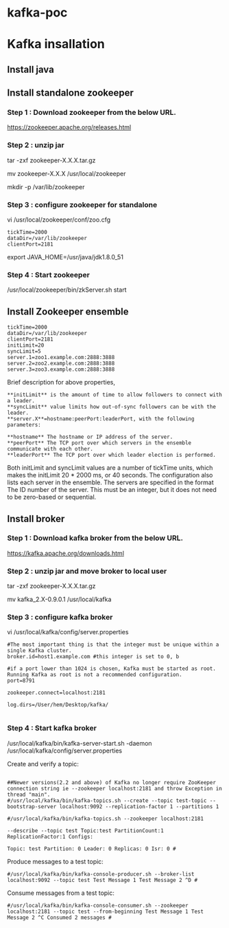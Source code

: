 # kafka-poc


# Kafka insallation 
## Install java
## Install standalone zookeeper


### Step 1 : Download zookeeper from the below URL.
https://zookeeper.apache.org/releases.html



### Step 2 : unzip jar

tar -zxf zookeeper-X.X.X.tar.gz 

mv zookeeper-X.X.X /usr/local/zookeeper 

mkdir -p /var/lib/zookeeper 

### Step 3 : configure zookeeper for standalone

vi /usr/local/zookeeper/conf/zoo.cfg  
```
tickTime=2000
dataDir=/var/lib/zookeeper
clientPort=2181
```
export JAVA_HOME=/usr/java/jdk1.8.0_51 


### Step 4 : Start zookeeper

/usr/local/zookeeper/bin/zkServer.sh start
 

## Install Zookeeper ensemble 

```
tickTime=2000 
dataDir=/var/lib/zookeeper 
clientPort=2181 
initLimit=20 
syncLimit=5 
server.1=zoo1.example.com:2888:3888 
server.2=zoo2.example.com:2888:3888 
server.3=zoo3.example.com:2888:3888

```

Brief description for above properties, 
```
**initLimit** is the amount of time to allow followers to connect with a leader. 
**syncLimit** value limits how out-of-sync followers can be with the leader. 
**server.X**=hostname:peerPort:leaderPort, with the following parameters:

**hostname** The hostname or IP address of the server.
**peerPort** The TCP port over which servers in the ensemble communicate with each other.
**leaderPort** The TCP port over which leader election is performed.
```

Both initLimit and syncLimit values are a number of tickTime units, which makes the initLimit 20 * 2000 ms, or 40 seconds. The configuration also lists each server in the ensemble. The servers are specified in the format 
The ID number of the server. This must be an integer, but it does not need to be zero-based or sequential.




## Install broker

### Step 1 : Download kafka broker from the below URL.
https://kafka.apache.org/downloads.html



### Step 2 : unzip jar and move broker to local user

tar -zxf zookeeper-X.X.X.tar.gz 

mv kafka_2.X-0.9.0.1 /usr/local/kafka


### Step 3 : configure kafka broker

vi /usr/local/kafka/config/server.properties
```
#The most important thing is that the integer must be unique within a single Kafka cluster.
broker.id=host1.example.com #this integer is set to 0, b

#if a port lower than 1024 is chosen, Kafka must be started as root. Running Kafka as root is not a recommended configuration.
port=8791

zookeeper.connect=localhost:2181

log.dirs=/User/hem/Desktop/kafka/


```

### Step 4 : Start kafka broker

/usr/local/kafka/bin/kafka-server-start.sh -daemon /usr/local/kafka/config/server.properties
 

Create and verify a topic:
```

##Newer versions(2.2 and above) of Kafka no longer require ZooKeeper connection string ie --zookeeper localhost:2181 and throw Exception in thread "main".
#/usr/local/kafka/bin/kafka-topics.sh --create --topic test-topic --bootstrap-server localhost:9092 --replication-factor 1 --partitions 1

#/usr/local/kafka/bin/kafka-topics.sh --zookeeper localhost:2181

--describe --topic test Topic:test PartitionCount:1 ReplicationFactor:1 Configs:

Topic: test Partition: 0 Leader: 0 Replicas: 0 Isr: 0 #
```


Produce messages to a test topic:
```
#/usr/local/kafka/bin/kafka-console-producer.sh --broker-list localhost:9092 --topic test Test Message 1 Test Message 2 ^D #

```

Consume messages from a test topic:
```
#/usr/local/kafka/bin/kafka-console-consumer.sh --zookeeper localhost:2181 --topic test --from-beginning Test Message 1 Test Message 2 ^C Consumed 2 messages #

```





